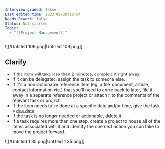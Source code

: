 ```yaml
---
Interview graded: false
Last edited time: 2023-08-20T18:54
Needs Rework: false
Status: Not started
Topic:
  - "[[Project Management]]"
---
```

![[/Untitled 109.png|Untitled 109.png]]

## Clarify

- If the item will take less than 2 minutes, complete it right away.
- If it can be delegated, assign the task to someone else.
- If it's a non-actionable reference item (eg, a file, document, article, contact information etc.) that you'll need to come back to later, file it away in a separate reference project or attach it to the comments of the relevant task or project.
- If the item needs to be done at a specific date and/or time, give the task a [due date](https://get.todoist.help/hc/en-us/articles/205325931?itm_campaign=getting_things_done&itm_medium=referral&itm_source=productivity_methods_guides).
- If the task is no longer needed or actionable, delete it.
- If a task requires more than one step, create a project to house all of the items associated with it and identify the one next action you can take to move the project forward.

![[/Untitled 1 35.png|Untitled 1 35.png]]
